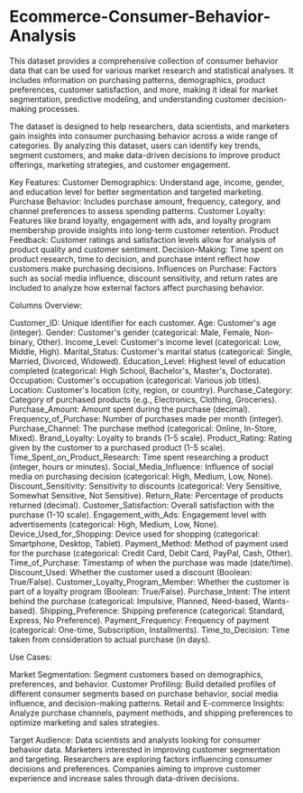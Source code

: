 # Ecommerce-Consumer-Behavior-Analysis

This dataset provides a comprehensive collection of consumer behavior data that can be used for various market research and statistical analyses. It includes information on purchasing patterns, demographics, product preferences, customer satisfaction, and more, making it ideal for market segmentation, predictive modeling, and understanding customer decision-making processes.

The dataset is designed to help researchers, data scientists, and marketers gain insights into consumer purchasing behavior across a wide range of categories. By analyzing this dataset, users can identify key trends, segment customers, and make data-driven decisions to improve product offerings, marketing strategies, and customer engagement.

Key Features:
Customer Demographics: Understand age, income, gender, and education level for better segmentation and targeted marketing.
Purchase Behavior: Includes purchase amount, frequency, category, and channel preferences to assess spending patterns.
Customer Loyalty: Features like brand loyalty, engagement with ads, and loyalty program membership provide insights into long-term customer retention.
Product Feedback: Customer ratings and satisfaction levels allow for analysis of product quality and customer sentiment.
Decision-Making: Time spent on product research, time to decision, and purchase intent reflect how customers make purchasing decisions.
Influences on Purchase: Factors such as social media influence, discount sensitivity, and return rates are included to analyze how external factors affect purchasing behavior.

Columns Overview:

Customer_ID: Unique identifier for each customer.
Age: Customer's age (integer).
Gender: Customer's gender (categorical: Male, Female, Non-binary, Other).
Income_Level: Customer's income level (categorical: Low, Middle, High).
Marital_Status: Customer's marital status (categorical: Single, Married, Divorced, Widowed).
Education_Level: Highest level of education completed (categorical: High School, Bachelor's, Master's, Doctorate).
Occupation: Customer's occupation (categorical: Various job titles).
Location: Customer's location (city, region, or country).
Purchase_Category: Category of purchased products (e.g., Electronics, Clothing, Groceries).
Purchase_Amount: Amount spent during the purchase (decimal).
Frequency_of_Purchase: Number of purchases made per month (integer).
Purchase_Channel: The purchase method (categorical: Online, In-Store, Mixed).
Brand_Loyalty: Loyalty to brands (1-5 scale).
Product_Rating: Rating given by the customer to a purchased product (1-5 scale).
Time_Spent_on_Product_Research: Time spent researching a product (integer, hours or minutes).
Social_Media_Influence: Influence of social media on purchasing decision (categorical: High, Medium, Low, None).
Discount_Sensitivity: Sensitivity to discounts (categorical: Very Sensitive, Somewhat Sensitive, Not Sensitive).
Return_Rate: Percentage of products returned (decimal).
Customer_Satisfaction: Overall satisfaction with the purchase (1-10 scale).
Engagement_with_Ads: Engagement level with advertisements (categorical: High, Medium, Low, None).
Device_Used_for_Shopping: Device used for shopping (categorical: Smartphone, Desktop, Tablet).
Payment_Method: Method of payment used for the purchase (categorical: Credit Card, Debit Card, PayPal, Cash, Other).
Time_of_Purchase: Timestamp of when the purchase was made (date/time).
Discount_Used: Whether the customer used a discount (Boolean: True/False).
Customer_Loyalty_Program_Member: Whether the customer is part of a loyalty program (Boolean: True/False).
Purchase_Intent: The intent behind the purchase (categorical: Impulsive, Planned, Need-based, Wants-based).
Shipping_Preference: Shipping preference (categorical: Standard, Express, No Preference).
Payment_Frequency: Frequency of payment (categorical: One-time, Subscription, Installments).
Time_to_Decision: Time taken from consideration to actual purchase (in days).

Use Cases:

Market Segmentation: Segment customers based on demographics, preferences, and behavior.
Customer Profiling: Build detailed profiles of different consumer segments based on purchase behavior, social media influence, and decision-making patterns.
Retail and E-commerce Insights: Analyze purchase channels, payment methods, and shipping preferences to optimize marketing and sales strategies.

Target Audience:
Data scientists and analysts looking for consumer behavior data.
Marketers interested in improving customer segmentation and targeting.
Researchers are exploring factors influencing consumer decisions and preferences.
Companies aiming to improve customer experience and increase sales through data-driven decisions.
